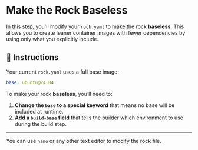 # Make the Rock Baseless

In this step, you'll modify your `rock.yaml` to make the rock **baseless**. This allows you to create leaner container images with fewer dependencies by using only what you explicitly include.

## 📝 Instructions

Your current `rock.yaml` uses a full base image:

```yaml
base: ubuntu@24.04
```

To make your rock **baseless**, you’ll need to:

1. **Change the `base` to a special keyword** that means no base will be included at runtime.
2. **Add a `build-base` field** that tells the builder which environment to use during the build step.

---

You can use `nano` or any other text editor to modify the rock file.